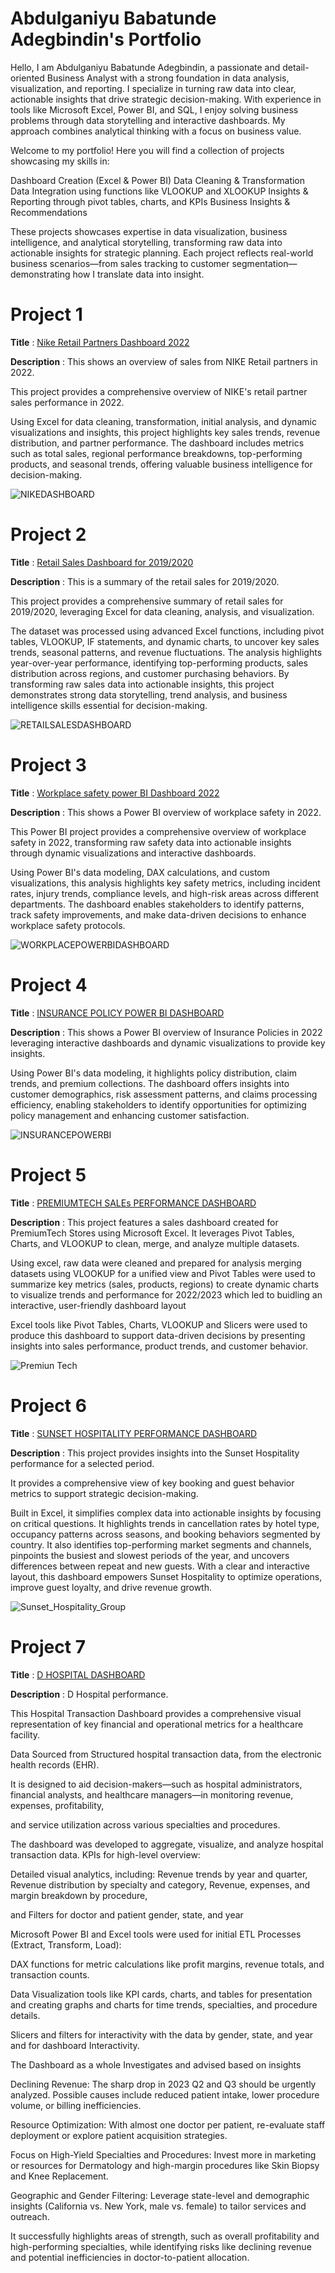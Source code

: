
# Abdulganiyu Babatunde Adegbindin's Portfolio 

Hello,
I am Abdulganiyu Babatunde Adegbindin, a passionate and detail-oriented Business Analyst with a strong foundation in data analysis, visualization, and reporting. I specialize in turning raw data into clear, actionable insights that drive strategic decision-making. With experience in tools like Microsoft Excel, Power BI, and SQL, I enjoy solving business problems through data storytelling and interactive dashboards. My approach combines analytical thinking with a focus on business value.

Welcome to my portfolio! 
Here you will find a collection of projects showcasing my skills in:

Dashboard Creation (Excel & Power BI)
Data Cleaning & Transformation
Data Integration using functions like VLOOKUP and XLOOKUP
Insights & Reporting through pivot tables, charts, and KPIs
Business Insights & Recommendations

These projects showcases expertise in data visualization, business intelligence, and analytical storytelling, transforming raw data into actionable insights for strategic planning. Each project reflects real-world business scenarios—from sales tracking to customer segmentation—demonstrating how I translate data into insight.


# Project 1

**Title** : [Nike Retail Partners Dashboard 2022](https://github.com/AdeBabs1/dataanalytics)

**Description** : This shows an overview of sales from NIKE Retail partners in 2022.

This project provides a comprehensive overview of NIKE's retail partner sales performance in 2022. 

Using Excel for data cleaning, transformation, initial analysis, and dynamic visualizations and insights, this project highlights key sales trends, revenue distribution, and partner performance. 
The dashboard includes metrics such as total sales, regional performance breakdowns, top-performing products, and seasonal trends, offering valuable business intelligence for decision-making.

![NIKEDASHBOARD](NIKEDASHBOARD.PNG)

# Project 2

**Title** : [Retail Sales Dashboard for 2019/2020](https://github.com/AdeBabs1/dataanalytics)

**Description** : This is a summary of the retail sales for 2019/2020. 

This project provides a comprehensive summary of retail sales for 2019/2020, leveraging Excel for data cleaning, analysis, and visualization. 

The dataset was processed using advanced Excel functions, including pivot tables, VLOOKUP, IF statements, and dynamic charts, to uncover key sales trends, seasonal patterns, and revenue fluctuations. The analysis highlights year-over-year performance, identifying top-performing products, sales distribution across regions, and customer purchasing behaviors. 
By transforming raw sales data into actionable insights, this project demonstrates strong data storytelling, trend analysis, and business intelligence skills essential for decision-making.

![RETAILSALESDASHBOARD](RETAILSALESDASHBOARD.PNG)

# Project 3

**Title** : [Workplace safety power BI Dashboard 2022](https://github.com/AdeBabs1/dataanalytics)

**Description** : This shows a Power BI overview of workplace safety in 2022. 

This Power BI project provides a comprehensive overview of workplace safety in 2022, transforming raw safety data into actionable insights through dynamic visualizations and interactive dashboards. 

Using Power BI's data modeling, DAX calculations, and custom visualizations, this analysis highlights key safety metrics, including incident rates, injury trends, compliance levels, and high-risk areas across different departments. The dashboard enables stakeholders to identify patterns, track safety improvements, and make data-driven decisions to enhance workplace safety protocols.

![WORKPLACEPOWERBIDASHBOARD](WORKPLACEPOWERBIDASHBOARD.PNG)

# Project 4

**Title** : [INSURANCE POLICY POWER BI DASHBOARD](https://github.com/AdeBabs1/dataanalytics)

**Description** : This shows a Power BI overview of Insurance Policies in 2022 leveraging interactive dashboards and dynamic visualizations to provide key insights.

Using Power BI's data modeling, it highlights policy distribution, claim trends, and premium collections. The dashboard offers insights into customer demographics, risk assessment patterns, and claims processing efficiency, enabling stakeholders to identify opportunities for optimizing policy management and enhancing customer satisfaction.

![INSURANCEPOWERBI](INSURANCEPOWERBI.PNG)

# Project 5

**Title** : [PREMIUMTECH SALEs PERFORMANCE DASHBOARD](https://github.com/AdeBabs1/dataanalytics)

**Description** : This project features a sales dashboard created for PremiumTech Stores using Microsoft Excel. It leverages Pivot Tables, Charts, and VLOOKUP to clean, merge, and analyze multiple datasets.

Using excel, raw data were cleaned and prepared for analysis
merging datasets using VLOOKUP for a unified view
and Pivot Tables were used to summarize key metrics (sales, products, regions)
to create dynamic charts to visualize trends and performance for 2022/2023
which led to buidling an interactive, user-friendly dashboard layout

Excel tools like Pivot Tables, Charts, VLOOKUP and Slicers were used to produce
this dashboard to support data-driven decisions by presenting insights into sales performance, product trends, and customer behavior.

![Premiun Tech](PremiunTech.PNG)


# Project 6

**Title** : [SUNSET HOSPITALITY PERFORMANCE DASHBOARD](https://github.com/AdeBabs1/dataanalytics)

**Description** : This project provides insights into the Sunset Hospitality performance for a selected period.

It provides a comprehensive view of key booking and guest behavior metrics to support strategic decision-making. 

Built in Excel, it simplifies complex data into actionable insights by focusing on critical questions. It highlights trends in cancellation rates by hotel type, occupancy patterns across seasons, and booking behaviors segmented by country. 
It also identifies top-performing market segments and channels, pinpoints the busiest and slowest periods of the year, and uncovers differences between repeat and new guests. 
With a clear and interactive layout, this dashboard empowers Sunset Hospitality to optimize operations, improve guest loyalty, and drive revenue growth.

![Sunset_Hospitality_Group](SunsetHtl.PNG)


# Project 7

**Title** : [D HOSPITAL DASHBOARD](https://github.com/AdeBabs1/dataanalytics)

**Description** : D Hospital performance.

This Hospital Transaction Dashboard provides a comprehensive visual representation of key financial and operational metrics for a healthcare facility. 

Data Sourced from Structured hospital transaction data, from the electronic health records (EHR).

It is designed to aid decision-makers—such as hospital administrators, financial analysts, and healthcare managers—in monitoring revenue, expenses, profitability, 

and service utilization across various specialties and procedures.

The dashboard was developed to aggregate, visualize, and analyze hospital transaction data. KPIs for high-level overview:

Detailed visual analytics, including: Revenue trends by year and quarter, Revenue distribution by specialty and category, Revenue, expenses, and margin breakdown by procedure, 

and Filters for doctor and patient gender, state, and year

Microsoft Power BI and Excel tools were used for initial ETL Processes (Extract, Transform, Load):

DAX functions for metric calculations like profit margins, revenue totals, and transaction counts.

Data Visualization tools like KPI cards, charts, and tables for presentation and creating graphs and charts for time trends, specialties, and procedure details.

Slicers and filters for interactivity with the data by gender, state, and year and for dashboard Interactivity.

The Dashboard as a whole Investigates and advised based on insights

Declining Revenue: The sharp drop in 2023 Q2 and Q3 should be urgently analyzed. Possible causes include reduced patient intake, lower procedure volume, or billing inefficiencies.

Resource Optimization: With almost one doctor per patient, re-evaluate staff deployment or explore patient acquisition strategies.

Focus on High-Yield Specialties and Procedures: Invest more in marketing or resources for Dermatology and high-margin procedures like Skin Biopsy and Knee Replacement.

Geographic and Gender Filtering: Leverage state-level and demographic insights (California vs. New York, male vs. female) to tailor services and outreach.

It successfully highlights areas of strength, such as overall profitability and high-performing specialties, while identifying risks like declining revenue and potential inefficiencies in doctor-to-patient allocation. 







